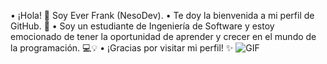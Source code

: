 • ¡Hola! 👋 Soy Ever Frank (NesoDev).
• Te doy la bienvenida a mi perfil de GitHub. 🎉 
• Soy un estudiante de Ingeniería de Software y estoy emocionado de tener la oportunidad de aprender y crecer en el mundo de la programación. 💻💡
• ¡Gracias por visitar mi perfil! ✨
![GIF](https://i.pinimg.com/originals/17/28/5f/17285fc448d970cdd53b1b3ba11d7e66.gif)
